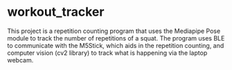 # workout_tracker
This project is a repetition counting program that uses the Mediapipe Pose module to track the number of repetitions of a squat. The program uses BLE to communicate with the M5Stick, which aids in the repetition counting, and computer vision (cv2 library) to track what is happening via the laptop webcam. 

